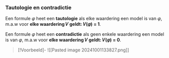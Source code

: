 ### Tautologie en contradictie

Een formule 𝜑 heet een **tautologie** als elke waardering een model is van 𝜑, m.a.w voor **elke waardering 𝑉 geldt: 𝑉(𝜑) = 1**. 

Een formule 𝜑 heet een **contradictie** als geen enkele waardering een model is van 𝜑, m.a.w voor **elke waardering 𝑉 geldt: 𝑉(𝜑) = 0**.

> [!Voorbeeld]-
> ![[Pasted image 20241001133827.png]]